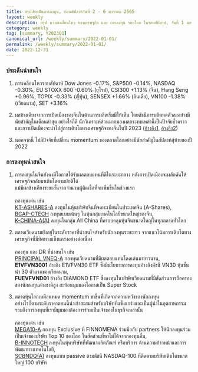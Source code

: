```yaml
---
title: สรุปประเด็นการลงทุน, ก่อนสัปดาห์วันที่ 2 - 6 มกราคม 2565
layout: weekly
description: สรุป ความเคลื่อนไหว ทางเศรษฐกิจ และ การลงทุน รอบโลก ในรอบสัปดาห์, วันที่ 1 มกราคม 2565
category: weekly
tag: [summary, Y2023Q1]
canonical_url: /weekly/summary/2022-01-01/
permalink: /weekly/summary/2022-01-01/
date: 2022-12-31
---
```


### ประเด็นน่าสนใจ

1. การเคลื่อนไหวรอบสัปดาห์ Dow Jones -0.17%, S&P500 -0.14%, NASDAQ -0.30%, EU STOXX 600 -0.60% (ยุโรป), CSI300 +1.13% (จีน), Hang Seng +0.96%, TOPIX -0.33% (ญี่ปุ่น), SENSEX +1.66% (อินเดีย), VN100 -1.38% (เวียดนาม), SET +3.16%

2. ผลข้างเคียงจากการเปิดเมืองของจีนในด้านการผลิตเริ่มมีให้เห็น โดยดัชนีการผลิตหดตัวลงอย่างมีนัยสำคัญในเดือนล่าสุด อย่างไรก็ดี นักวิเคราะห์ส่วนมากมองผลกระทบเหล่านี้เป็นปัจจัยชั่วคราว และการเปิดเมืองจะนำไปสู่การเติบโตทางเศรษฐกิจของจีนในปี 2023
([อ้างอิง1](https://www.cnbc.com/2022/12/31/china-manufacturing-contracts-sharply-as-covid-infections-soar.html), 
[อ้างอิง2](https://www.cnbc.com/2022/12/29/what-chinas-earlier-reopening-means-for-markets.html)) 

3. นอกจากนี้ ไม่มีปัจจัยที่เปลี่ยน momentum ของตลาดโลกอย่างมีนัยสำคัญในสัปดาห์สุ้ท้ายของปี 2022



### การลงทุนน่าสนใจ

1. การลงทุนในจีนยังคงมีโอกาสได้รับผลตอบแทนที่ดีในระยะกลาง หลังการเปิดเมืองจะผลักดันให้เศรษฐกิจกลับมาเติบโตตามปกติได้  
แม้มีผลข้างเคียงระยะสั้นจากจำนวนผู้ติดเชื้อที่จะเพิ่มขึ้นในช่วงแรก<br><br>
กองทุนเด่น เช่น  
[KT-ASHARES-A](https://www.finnomena.com/fund/KT-Ashares-A) ลงทุนในหุ้นบริษัทจีนที่จดทะเบียนในประเทศจีน (A-Shares),  
[BCAP-CTECH](https://www.finnomena.com/fund/BCAP-CTECH) ลงทุนแบบเน้นๆ ในหุ้นกลุ่มเทคโนโลยีขนาดใหญ่ของจีน,  
[K-CHINA-A(A)](https://www.finnomena.com/fund/K-CHINA-A(A)) ลงทุนในกลุ่ม All China ที่ครอบคลุมหุ้นจีนขนาดใหญ่ในทุกตลาดทั่วโลก

2. ตลาดเวียดนามยังอยู่ในระดับราคาที่น่าสนใจสำหรับนักลงทุนระยะยาว จากแนวโน้มการเติบโตทางเศรษฐกิจที่มีทิศทางแข็งแกร่งอย่างต่อเนื่อง<br><br>
กองทุน และ DR ที่น่าสนใจ เช่น  
[PRINCIPAL VNEQ-A](https://www.finnomena.com/fund/PRINCIPAL%20VNEQ-A) กองทุนเวียดนามที่มีผลตอบแทนโดดเด่นมายาวนาน,  
**E1VFVN3001** อ้างอิง E1VFVN30 ETF ซึ่งมีนโยบายการลงทุนอ้างอิงดัชนี VN30 หุ้นชั้นนำ 30 ตัวแรกของเวียดนาม,  
**FUEVFVND01** อ้างอิง DIAMOND ETF ซึ่งลงทุนในบริษัทเวียดนามที่มีสัดส่วนการถือครองของนักลงทุนต่างชาติสูง สะท้อนมุมมองโอกาสเป็น Super Stock 

3. ตลาดหุ้นโลกเหมือนหมด momentum ขาขึ้นที่เกิดจากความหวังของนักลงทุน    
อย่างไรก็ตามระดับราคาตอนนี้น่าเข้าสะสมสำหรับบริษัทที่แข็งแกร่งและเป็นผู้นำในอุตสาหกรรม  
รวมถึงการลงทุนที่เรามีมุมมองต้องการร่วมเป็นเจ้าของในธุรกิจเหล่านั้น<br><br>
กองทุนเด่น เช่น  
[MEGA10-A](https://www.finnomena.com/mega10/) กองทุน Exclusive ที่ FINNOMENA ร่วมมือกับ partners ให้นักลงทุนร่วมเป็นเจ้าของบริษัท Top 10 ของโลก ในสัดส่วนที่หาไม่ได้จากกองทุนอื่น,  
[B-INNOTECH](https://www.finnomena.com/fund/B-INNOTECH) ลงทุนในหุ้นบริษัทที่พัฒนาผลิตภัณฑ์ หรือบริการ ด้านความก้าวหน้าและการพัฒนาทางเทคโนโลยี,  
[SCBNDQ(A)](https://www.finnomena.com/fund/SCBNDQ(A)) ลงทุนแบบ passive ตามดัชนี NASDAQ-100 ที่ติดตามบริษัทเติบโตขนาดใหญ่ 100 บริษัท
